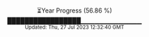 <p align="center">
⏳Year Progress (56.86 %) <br>
█████████████████▁▁▁▁▁▁▁▁▁▁▁▁▁ <br>
<sub>Updated: Thu, 27 Jul 2023 12:32:40 GMT</sub>
</p>

